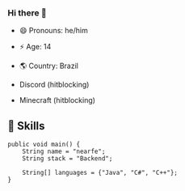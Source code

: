 ### Hi there 👋

- 😄 Pronouns: he/him
- ⚡ Age: 14
- 🌎 Country: Brazil

- Discord (hitblocking)
- Minecraft (hitblocking)

## 🌱 Skills
```
public void main() {
    String name = "nearfe"; 
    String stack = "Backend";
    
    String[] languages = {"Java", "C#", "C++"};
}
```
